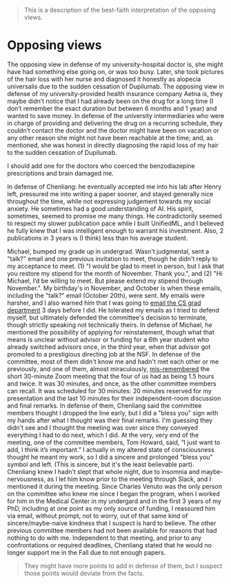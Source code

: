 > This is a description of the best-faith interpretation of the opposing views.

# Opposing views

The opposing view in defense of my university-hospital doctor is, she might have had something else going on, or was too busy. Later, she took pictures of the hair loss with her nurse and diagnosed it honestly as alopecia universalis due to the sudden cessation of Dupilumab. The opposing view in defense of my university-provided health insurance company Aetna is, they maybe didn’t notice that I had already been on the drug for a long time (I don’t remember the exact duration but between 6 months and 1 year) and wanted to save money. In defense of the university intermediaries who were in charge of providing and delivering the drug on a recurring schedule, they couldn’t contact the doctor and the doctor might have been on vacation or any other reason she might not have been reachable at the time; and, as mentioned, she was honest in directly diagnosing the rapid loss of my hair to the sudden cessation of Dupilumab. 

I should add one for the doctors who coerced the benzodiazepine prescriptions and brain damaged me.

In defense of Chenliang: he eventually accepted me into his lab after Henry left, pressured me into writing a paper sooner, and stayed generally nice throughout the time, while not expressing judgement towards my social anxiety. He sometimes had a good understanding of AI. His spirit, sometimes, seemed to promise me many things. He contradictorily seemed to respect my slower publication pace while I built UnifiedML, and I believed he fully knew that I was intelligent enough to warrant his investment. Also, 2 publications in 3 years is (I think) less than his average student.

Michael, bumped my grade up in undergrad. Wasn't judgmental, sent a "talk?" email and one previous invitation to meet, though he didn't reply to my acceptance to meet. (1) "I would be glad to meet in person, but I ask that you restore my stipend for the month of November. Thank you.", and (2) "Hi Michael, I’d be willing to meet. But please extend my stipend through November.". My birthday's in November, and October is when these emails, including the "talk?" email (October 20th), were sent. My emails were harsher, and I also warned him that I was going to [email the CS grad department](https://github.com/slerman12/Detective-Sam/blob/main/3-Grads-Alliance.md) 3 days before I did. He tolerated my emails as I tried to defend myself, but ultimately defended the committee's decision to terminate, though strictly speaking not technically theirs. In defense of Michael, he mentioned the possibility of applying for reinstatement, though what that means is unclear without advisor or funding for a 6th year student who already switched advisors once, in the third year, when that advisor got promoted to a prestigious directing job at the NSF. In defense of the committee, most of them didn't know me and hadn't met each other or me previously, and one of them, almost miraculously, [mis-remembered](https://github.com/slerman12/Detective-Sam/blob/main/4-Faith.md) the short 30-minute Zoom meeting that the four of us had as being 1.5 hours and twice. It was 30 minutes, and once, as the other committee members can recall. It was scheduled for 30 minutes: 20 minutes reserved for my presentation and the last 10 minutes for their independent-room discussion and final remarks. In defense of them, Chenliang said the committee members thought I dropped the line early, but I did a "bless you" sign with my hands after what I thought was their final remarks. I'm guessing they didn't see and I thought the meeting was over since they conveyed everything I had to do next, which I did. At the very, very end of the meeting, one of the committee members, Tom Howard, said, “I just want to add, I think it’s important.” I actually in my altered state of consciousness thought he meant my work, so I did a sincere and prolonged “bless you” symbol and left. (This is sincere, but it's the least believable part). Chenliang knew I hadn’t slept that whole night, due to insomnia and maybe-nervousness, as I let him know prior to the meeting through Slack, and I mentioned it during the meeting. Since Charles Venuto was the only person on the committee who knew me since I began the program, when I worked for him in the Medical Center in my undergard and in the first 3 years of my PhD, including at one point as my only source of funding, I reassured him via email, without prompt, not to worry, out of that same kind of sincere/maybe-naive kindness that I suspect is hard to believe. The other previous committee members had not been available for reasons that had nothing to do with me. Independent to that meeting, and prior to any confrontations or required deadlines, Chenliang stated that he would no longer support me in the Fall due to not enough papers.

> They might have more points to add in defense of them, but I suspect those points would deviate from the facts.
